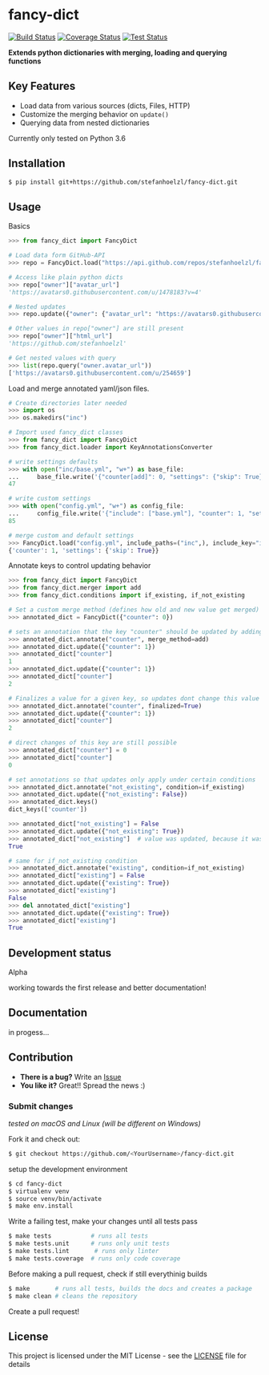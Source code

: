 # fancy-dict

[![Build Status](https://travis-ci.org/stefanhoelzl/fancy-dict.svg?branch=master)](https://travis-ci.org/stefanhoelzl/fancy-dict)
[![Coverage Status](https://coveralls.io/repos/github/stefanhoelzl/fancy-dict/badge.svg?branch=master)](https://coveralls.io/github/stefanhoelzl/fancy-dict?branch=master)
[![Test Status](https://raw.githubusercontent.com/stefanhoelzl/fancy-dict/ci-results/master/tests.png)](https://github.com/stefanhoelzl/fancy-dict/blob/ci-results/master/testresults.tap)

**Extends python dictionaries with merging, loading and querying functions**

## Key Features
* Load data from various sources (dicts, Files, HTTP)
* Customize the merging behavior on `update()`
* Querying data from nested dictionaries

Currently only tested on Python 3.6

## Installation
```bash
$ pip install git+https://github.com/stefanhoelzl/fancy-dict.git
````

## Usage
Basics
```python
>>> from fancy_dict import FancyDict

# Load data form GitHub-API
>>> repo = FancyDict.load("https://api.github.com/repos/stefanhoelzl/fancy-dict")

# Access like plain python dicts
>>> repo["owner"]["avatar_url"]
'https://avatars0.githubusercontent.com/u/1478183?v=4'

# Nested updates
>>> repo.update({"owner": {"avatar_url": "https://avatars0.githubusercontent.com/u/254659"}})

# Other values in repo["owner"] are still present
>>> repo["owner"]["html_url"]
'https://github.com/stefanhoelzl'

# Get nested values with query
>>> list(repo.query("owner.avatar_url"))
['https://avatars0.githubusercontent.com/u/254659']

```
Load and merge annotated yaml/json files.
```python
# Create directories later needed
>>> import os
>>> os.makedirs("inc")

# Import used fancy_dict classes
>>> from fancy_dict import FancyDict
>>> from fancy_dict.loader import KeyAnnotationsConverter

# write settings defaults
>>> with open("inc/base.yml", "w+") as base_file:
...     base_file.write('{"counter[add]": 0, "settings": {"skip": True}}')
47

# write custom settings
>>> with open("config.yml", "w+") as config_file:
...     config_file.write('{"include": ["base.yml"], "counter": 1, "settings": {"+skip": False, "?merge": True}}')
85

# merge custom and default settings
>>> FancyDict.load("config.yml", include_paths=("inc",), include_key="include", annotations_decoder=KeyAnnotationsConverter)
{'counter': 1, 'settings': {'skip': True}}

```

Annotate keys to control updating behavior
```python
>>> from fancy_dict import FancyDict
>>> from fancy_dict.merger import add
>>> from fancy_dict.conditions import if_existing, if_not_existing

# Set a custom merge method (defines how old and new value get merged)
>>> annotated_dict = FancyDict({"counter": 0})

# sets an annotation that the key "counter" should be updated by adding old and new value
>>> annotated_dict.annotate("counter", merge_method=add)
>>> annotated_dict.update({"counter": 1})
>>> annotated_dict["counter"]
1
>>> annotated_dict.update({"counter": 1})
>>> annotated_dict["counter"]
2

# Finalizes a value for a given key, so updates dont change this value
>>> annotated_dict.annotate("counter", finalized=True)
>>> annotated_dict.update({"counter": 1})
>>> annotated_dict["counter"]
2

# direct changes of this key are still possible
>>> annotated_dict["counter"] = 0
>>> annotated_dict["counter"]
0

# set annotations so that updates only apply under certain conditions
>>> annotated_dict.annotate("not_existing", condition=if_existing)
>>> annotated_dict.update({"not_existing": False})
>>> annotated_dict.keys()
dict_keys(['counter'])

>>> annotated_dict["not_existing"] = False
>>> annotated_dict.update({"not_existing": True})
>>> annotated_dict["not_existing"]  # value was updated, because it was existing before
True

# same for if_not_existing condition
>>> annotated_dict.annotate("existing", condition=if_not_existing)
>>> annotated_dict["existing"] = False
>>> annotated_dict.update({"existing": True})
>>> annotated_dict["existing"]
False
>>> del annotated_dict["existing"]
>>> annotated_dict.update({"existing": True})
>>> annotated_dict["existing"]
True

```
## Development status
Alpha

working towards the first release and better documentation!

## Documentation
in progess...

## Contribution
* **There is a bug?** Write an [Issue](https://github.com/stefanhoelzl/fancy-dict/issues)
* **You like it?** Great!! Spread the news :)

### Submit changes
_tested on macOS and Linux (will be different on Windows)_

Fork it and check out:
``` bash
$ git checkout https://github.com/<YourUsername>/fancy-dict.git
```
setup the development environment
```bash
$ cd fancy-dict
$ virtualenv venv
$ source venv/bin/activate
$ make env.install
```
Write a failing test, make your changes until all tests pass
```bash
$ make tests           # runs all tests
$ make tests.unit      # runs only unit tests
$ make tests.lint       # runs only linter
$ make tests.coverage  # runs only code coverage
```
Before making a pull request, check if still everythinig builds
```bash
$ make       # runs all tests, builds the docs and creates a package
$ make clean # cleans the repository
```
Create a pull request!

## License
This project is licensed under the MIT License - see the [LICENSE](LICENSE) file for details
